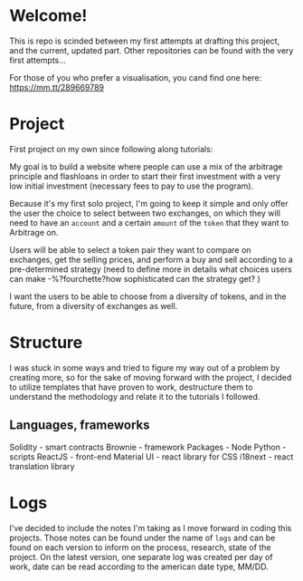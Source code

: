 # Welcome!

This is repo is scinded between my first attempts at drafting this project, and the current, updated part. Other repositories can be found with the very first attempts...

For those of you who prefer a visualisation, you cand find one here:
https://mm.tt/289669789

# Project

First project on my own since following along tutorials:

My goal is to build a website where people can use a mix of the arbitrage principle and flashloans in order to start their first investment with a very low initial investment (necessary fees to pay to use the program).

Because it's my first solo project, I'm going to keep it simple and only offer the user the choice to select between two exchanges, on which they will need to have an `account` and a certain `amount` of the `token` that they want to Arbitrage on.

Users will be able to select a token pair they want to compare on exchanges, get the selling prices, and perform a buy and sell according to a pre-determined strategy (need to define more in details what choices users can make -%?fourchette?how sophisticated can the strategy get? )

I want the users to be able to choose from a diversity of tokens, and in the future, from a diversity of exchanges as well.

# Structure

I was stuck in some ways and tried to figure my way out of a problem by creating more, so for the sake of moving forward with the project, I decided to utilize templates that have proven to work, destructure them to understand the methodology and relate it to the tutorials I followed.

## Languages, frameworks

Solidity - smart contracts
Brownie - framework
Packages - Node
Python - scripts
ReactJS - front-end
Material UI - react library for CSS
i18next - react translation library

# Logs

I've decided to include the notes I'm taking as I move forward in coding this projects.
Those notes can be found under the name of `logs` and can be found on each version to inform on the process, research, state of the project. On the latest version, one separate log was created per day of work, date can be read according to the american date type, MM/DD.
